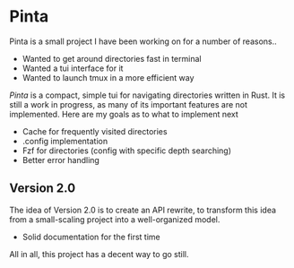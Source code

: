 # Pinta

Pinta is a small project I have been working on for a number of reasons..

- Wanted to get around directories fast in terminal
- Wanted a tui interface for it
- Wanted to launch tmux in a more efficient way

*Pinta* is a compact, simple tui for navigating directories written in Rust. It is still a work in progress, as many of its important features are not implemented. Here are my goals as to what to implement next

- Cache for frequently visited directories
- .config implementation
- Fzf for directories (config with specific depth searching)
- Better error handling

## Version 2.0

The idea of Version 2.0 is to create an API rewrite, to transform this idea from a small-scaling project into a well-organized model.

- Solid documentation for the first time

All in all, this project has a decent way to go still.
